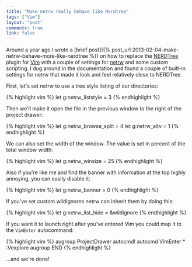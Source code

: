 ```yaml
---
title: "Make netrw really behave like Nerdtree"
tags: ["Vim"]
layout: "post"
comments: true
link: false
---
```


Around a year ago I wrote a
[brief post]({% post_url 2013-02-04-make-netrw-behave-more-like-nerdtree %})
on how to replace the [NERDTree](https://github.com/scrooloose/nerdtree) plugin
for [Vim](http://www.vim.org/) with a couple of settings for
[netrw](http://www.vim.org/scripts/script.php?script_id=1075) and some custom
scripting. I dug around in the documentation and found a couple of built-in
settings for netrw that made it look and feel relatively close to NERDTree.

First, let's set netrw to use a tree style listing of our directories:

{% highlight vim %}
let g:netrw_liststyle = 3
{% endhighlight %}

Then we'll make it open the file in the previous window to the right of the
project drawer:

{% highlight vim %}
let g:netrw_browse_split = 4
let g:netrw_altv = 1
{% endhighlight %}

We can also set the width of the window. The value is set in percent of the
total window width:

{% highlight vim %}
let g:netrw_winsize = 25
{% endhighlight %}

Also if you're like me and find the banner with information at the top highly
annoying, you can easily disable it:

{% highlight vim %}
let g:netrw_banner = 0
{% endhighlight %}

If you've set custom wildignores netrw can inherit them by doing this:

{% highlight vim %}
let g:netrw_list_hide = &wildignore
{% endhighlight %}

If you want it to launch right after you've entered Vim you could map it to the
`VimEnter` autocommand:

{% highlight vim %}
augroup ProjectDrawer
  autocmd!
  autocmd VimEnter * :Vexplore
augroup END
{% endhighlight %}

...and we're done!
